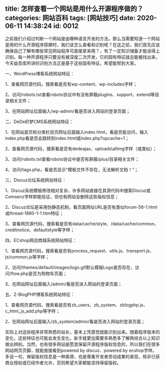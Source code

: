 title: 怎样查看一个网站是用什么开源程序做的？
categories: 网站百科
tags: [网站技巧]
date: 2020-06-11 14:38:24
id: 0012
---
  <p>之前我们介绍过判断一个网站是由哪种语言开发的方法，那么当需要知道一个网站是用的什么开源程序搭建时，我们该怎么查看和识别呢？在这之前，我们首先应该确保自己了解有哪些常见网站程序可直接拿来用？，有了一定知识储备才能谈得上识别。每一种开源程序只要没有被深度二次开发，它的固有特征就总能被找出来，今天益吾库所讲的识别方法正是基于这些固有特征，希望能帮到大家。</p><p>一、WordPress博客系统网站特征：</p><p>1、查看网页源代码，搜索看是否有wp-content、wp-includes字样；</p><p>2、访问/robots.txt查看robots协议中有没有屏蔽plugins、support、extend等目录相关文件；</p><p>3、在网站网址后面输入/wp-admin/看是否进入网站的登录页面；</p><p>二、DeDe织梦CMS系统网站特征：</p><p>1、在网站首页和分类栏目页网址后面输入index.html，看是否能访问，输入index.php看是否会跳转到index.html或index.php?upcache=1；</p><p>2、查看网页源代码，搜索看是否有dedeajax、uploads\allimg字样（或类似）；</p><p>3、访问/robots.txt查看robots协议中是否有屏蔽/plus/目录相关文件；</p><p>4、访问/tags.php，看是否显示“模板文件不存在，无法解析文档！”；</p><p>三、Discuz论坛系统网站特征：</p><p>1、Discuz系统模板修改相对复杂，许多网站直接在其源代码中搜索Discuz或Comsenz字样即能验证，但也有网站会删除这些版权信息；</p><p>2、Discuz论坛是采用伪静态机制，看页面网址URL是否有类似forum-58-1.html或thread-1860-1-1.htm特征；</p><p>3、查看网页源代码，搜索看是否有data/cache/style、/data/cache/common、creditnotice、defaultstyle等字样；</p><p>四、ECshop网店商城系统网站特征：</p><p>1、查看网页源代码，搜索看是否有process_request、utils.js、transport.js、js/common.js等字样；</p><p>2、访问/themes/default/images/logo.gif默认模板Logo是否存在，访问/flow.php是否为购物车页面；</p><p>3、在网站网址后面输入/admin/看是否进入网站的登录页面；</p><p>五、Z-BlogPHP博客系统网站特征：</p><p>1、查看网页源代码，搜索看是否有zb_users、zb_system、zblogphp.js、c_html_js_add.php等字样；</p><p>2、在网站网址后面输入/zb_system/admin/看是否进入网站的登录页面；</p><p>实际上对这些程序非常熟悉的站长，基本上凭感觉就能识别出来。随着程序版本的变化，这些特征也可能会发生变化，新手就更加需要多熟悉多了解再综合以上知识做出辨别。当然，也有很多网站是愿意保留开源程序版权信息的，所以我们在很多网站网页页脚，就能直接看到powered by discuz、powered by ecshop字样。多说一句，保留版权信息是一种美德，也是尊重开发者劳动成果的表现，除非已获商业授权或已经作者允许，否则希望大家都能坚持保留版权。</p>  